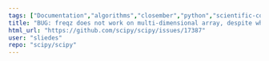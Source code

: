 ```yaml
---
tags: ["Documentation","algorithms","closember","python","scientific-computing","scipy","scipy.signal"]
title: "BUG: freqz does not work on multi-dimensional array, despite what documentation claims"
html_url: "https://github.com/scipy/scipy/issues/17387"
user: "sliedes"
repo: "scipy/scipy"
---
```



